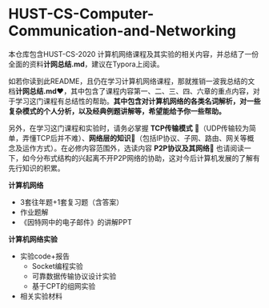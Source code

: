# HUST-CS-Computer-Communication-and-Networking
本仓库包含HUST-CS-2020 计算机网络课程及其实验的相关内容，并总结了一份全面的资料**计网总结.md**，建议在Typora上阅读。

如若你读到此README，且仍在学习计算机网络课程，那就推销一波我总结的文档**计网总结.md**❤，其中包含了课程内容第一、二、三、四、六章的重点内容，对于学习这门课程有总结性的帮助。**其中包含对计算机网络的各类名词解析，对一些复杂模式的个人分析，以及经典例题讲解等，希望能给予你一些帮助。**

另外，在学习这门课程和实验时，请务必掌握 **TCP传输模式** 💛（UDP传输较为简单，弄懂TCP后并不难）、**网络层的知识**💛（包括IP协议、子网、路由、网关等概念及运作方式）。在必修内容范围外，选读内容 **P2P协议及其网络**💛 也请阅读一下，如今分布式结构的兴起离不开P2P网络的协助，这对今后计算机发展的了解有先行知识的积累。

**计算机网络**

- 3套往年题+1套复习题（含答案）
- 作业题解
- 《因特网中的电子邮件》的讲解PPT

**计算机网络实验**

- 实验code+报告
  - Socket编程实验
  - 可靠数据传输协议设计实验
  - 基于CPT的组网实验
- 相关实验材料
